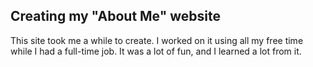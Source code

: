 

<h2>Creating my "About Me" website</h2>

This site took me a while to create. I worked on it using all my free time while I had a full-time job. It was a lot of fun, and I learned a lot from it.
